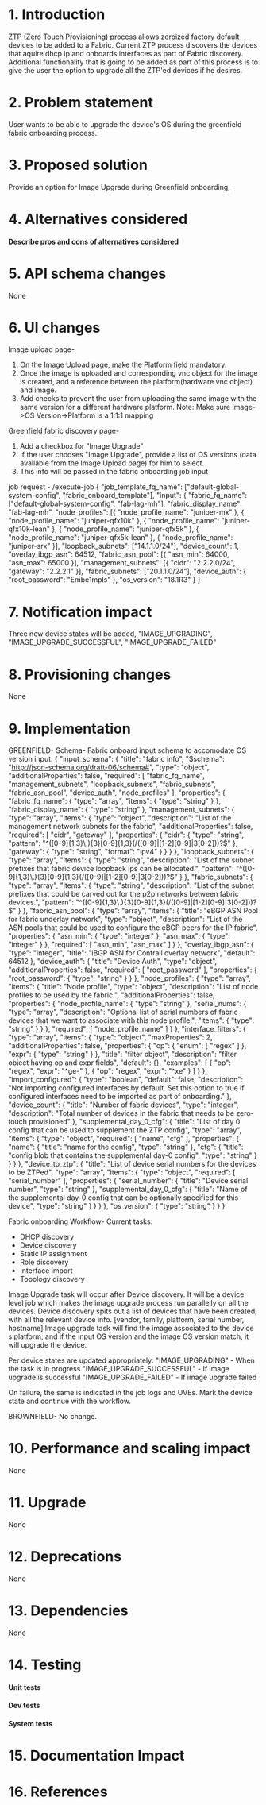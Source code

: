 # 1. Introduction
ZTP (Zero Touch Provisioning) process allows zeroized factory default devices to be added to a Fabric. Current ZTP 
process discovers the devices that aquire dhcp ip and onboards interfaces as part of Fabric discovery. 
Additional functionality that is going to be added as part of this process is to give the user the option to upgrade 
all the ZTP'ed devices if he desires.

# 2. Problem statement
User wants to be able to upgrade the device's OS during the greenfield fabric onboarding process. 

# 3. Proposed solution
Provide an option for Image Upgrade during Greenfield onboarding, 

# 4. Alternatives considered
#### Describe pros and cons of alternatives considered

# 5. API schema changes
None

# 6. UI changes
Image upload page-
1. On the Image Upload page, make the Platform field mandatory.
2. Once the image is uploaded and corresponding vnc object for the image is created, add a reference between the platform(hardware vnc object) and image.
3. Add checks to prevent the user from uploading the same image with the same version for a different hardware platform. 
Note: Make sure Image->OS Version->Platform is a 1:1:1 mapping

Greenfield fabric discovery page-
1. Add a checkbox for "Image Upgrade"
2. If the user chooses "Image Upgrade", provide a list of OS versions (data available from the Image Upload page) for him to select.
3. This info will be passed in the fabric onboarding job input 

job request -
/execute-job
{
	"job_template_fq_name": ["default-global-system-config", "fabric_onboard_template"],
	"input": {
		"fabric_fq_name": ["default-global-system-config", "fab-lag-mh"],
		"fabric_display_name": "fab-lag-mh",
		"node_profiles": [{
			"node_profile_name": "juniper-mx"
		}, {
			"node_profile_name": "juniper-qfx10k"
		}, {
			"node_profile_name": "juniper-qfx10k-lean"
		}, {
			"node_profile_name": "juniper-qfx5k"
		}, {
			"node_profile_name": "juniper-qfx5k-lean"
		}, {
			"node_profile_name": "juniper-srx"
		}],
		"loopback_subnets": ["14.1.1.0/24"],
		"device_count": 1,
		"overlay_ibgp_asn": 64512,
		"fabric_asn_pool": [{
			"asn_min": 64000,
			"asn_max": 65000
		}],
		"management_subnets": [{
			"cidr": "2.2.2.0/24",
			"gateway": "2.2.2.1"
		}],
		"fabric_subnets": ["20.1.1.0/24"],
		"device_auth": {
			"root_password": "Embe1mpls"
		},
		"os_version": "18.1R3"
	}
}

# 7. Notification impact
Three new device states will be added, "IMAGE_UPGRADING", "IMAGE_UPGRADE_SUCCESSFUL", "IMAGE_UPGRADE_FAILED"

# 8. Provisioning changes
None

# 9. Implementation
GREENFIELD-
Schema-
Fabric onboard input schema to accomodate OS version input. 
{
  "input_schema": {
    "title": "fabric info",
    "$schema": "http://json-schema.org/draft-06/schema#",
    "type": "object",
    "additionalProperties": false,
    "required": [
      "fabric_fq_name",
      "management_subnets",
      "loopback_subnets",
      "fabric_subnets",
      "fabric_asn_pool",
      "device_auth",
      "node_profiles"
    ],
    "properties": {
      "fabric_fq_name": {
        "type": "array",
        "items": {
          "type": "string"
        }
      },
      "fabric_display_name": {
        "type": "string"
      },
      "management_subnets": {
        "type": "array",
        "items": {
          "type": "object",
          "description": "List of the management network subnets for the fabric",
          "additionalProperties": false,
          "required": [
            "cidr",
            "gateway"
          ],
          "properties": {
            "cidr": {
              "type": "string",
              "pattern": "^([0-9]{1,3}\\.){3}[0-9]{1,3}(\/([0-9]|[1-2][0-9]|3[0-2]))?$"
            },
            "gateway": {
              "type": "string",
              "format": "ipv4"
            }
          }
        }
      },
      "loopback_subnets": {
        "type": "array",
        "items": {
          "type": "string",
          "description": "List of the subnet prefixes that fabric device loopback ips can be allocated.",
          "pattern": "^([0-9]{1,3}\\.){3}[0-9]{1,3}(\/([0-9]|[1-2][0-9]|3[0-2]))?$"
        }
      },
      "fabric_subnets": {
        "type": "array",
        "items": {
          "type": "string",
          "description": "List of the subnet prefixes that could be carved out for the p2p networks between fabric devices.",
          "pattern": "^([0-9]{1,3}\\.){3}[0-9]{1,3}(\/([0-9]|[1-2][0-9]|3[0-2]))?$"
        }
      },
      "fabric_asn_pool": {
        "type": "array",
        "items": {
          "title": "eBGP ASN Pool for fabric underlay network",
          "type": "object",
          "description": "List of the ASN pools that could be used to configure the eBGP peers for the IP fabric",
          "properties": {
            "asn_min": {
              "type": "integer"
            },
            "asn_max": {
              "type": "integer"
            }
          },
          "required": [
            "asn_min",
            "asn_max"
          ]
        }
      },
      "overlay_ibgp_asn": {
        "type": "integer",
        "title": "iBGP ASN for Contrail overlay network",
        "default": 64512
      },
      "device_auth": {
        "title": "Device Auth",
        "type": "object",
        "additionalProperties": false,
        "required": [
          "root_password"
        ],
        "properties": {
          "root_password": {
            "type": "string"
          }
        }
      },
      "node_profiles": {
        "type": "array",
        "items": {
          "title": "Node profile",
          "type": "object",
          "description": "List of node profiles to be used by the fabric.",
          "additionalProperties": false,
          "properties": {
            "node_profile_name": {
              "type": "string"
            },
            "serial_nums": {
              "type": "array",
              "description": "Optional list of serial numbers of fabric devices that we want to associate with this node profile.",
              "items": {
                "type": "string"
              }
            }
          },
          "required": [
            "node_profile_name"
          ]
        }
      },
      "interface_filters": {
        "type": "array",
        "items": {
          "type": "object",
          "maxProperties": 2,
          "additionalProperties": false,
          "properties": {
            "op": {
              "enum": [
                "regex"
              ]
            },
            "expr": {
              "type": "string"
            }
          },
          "title": "filter object",
          "description": "filter object having op and expr fields",
          "default": {},
          "examples": [
            {
              "op": "regex",
              "expr": "^ge-"
            },
            {
              "op": "regex",
              "expr": "^xe"
            }
          ]
        }
      },
      "import_configured": {
        "type": "boolean",
        "default": false,
        "description": "Not importing configured interfaces by default. Set this option to true if configured interfaces need to be imported as part of onboarding."
      },
      "device_count": {
        "title": "Number of fabric devices",
        "type": "integer",
        "description": "Total number of devices in the fabric that needs to be zero-touch provisioned"
      },
      "supplemental_day_0_cfg": {
        "title": "List of day 0 config that can be used to supplement the ZTP config",
        "type": "array",
        "items": {
          "type": "object",
          "required": [
            "name",
            "cfg"
          ],
          "properties": {
            "name": {
              "title": "name for the config",
              "type": "string"
            },
            "cfg": {
              "title": "config blob that contains the supplemental day-0 config",
              "type": "string"
            }
          }
        }
      },
      "device_to_ztp": {
        "title": "List of device serial numbers for the devices to be ZTPed",
        "type": "array",
        "items": {
          "type": "object",
          "required": [
            "serial_number"
          ],
          "properties": {
            "serial_number": {
              "title": "Device serial number",
              "type": "string"
            },
            "supplemental_day_0_cfg": {
              "title": "Name of the supplemental day-0 config that can be optionally specified for this device",
              "type": "string"
            }
          }
        }
      },
      "os_version": {
        "type": "string"
      }
    }
  }

Fabric onboarding Workflow-
Current tasks: 
- DHCP discovery
- Device discovery
- Static IP assignment
- Role discovery
- Interface import
- Topology discovery

Image Upgrade task will occur after Device discovery. It will be a device level job which makes the image upgrade process run parallelly on all the devices. 
Device discovery spits out a list of devices that have been created, with all the relevant device info. [vendor, family, platform, serial number, hostname]
Image upgrade task will find the image associated to the device s platform, and if the input OS version and the image OS version match, it will upgrade the device.

Per device states are updated appropriately:
"IMAGE_UPGRADING" - When the task is in progress 
"IMAGE_UPGRADE_SUCCESSFUL" - If image upgrade is successful 
"IMAGE_UPGRADE_FAILED" - If image upgrade failed

On failure, the same is indicated in the job logs and UVEs. Mark the device state and continue with the workflow.

BROWNFIELD-
No change.

# 10. Performance and scaling impact
None

# 11. Upgrade
None

# 12. Deprecations
None

# 13. Dependencies
None

# 14. Testing
#### Unit tests
#### Dev tests
#### System tests

# 15. Documentation Impact

# 16. References
